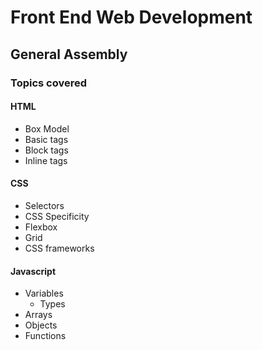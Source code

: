 # Front End Web Development
## General Assembly

### Topics covered

#### HTML
- Box Model
- Basic tags
- Block tags
 - Inline tags
#### CSS
- Selectors
- CSS Specificity
- Flexbox
- Grid
- CSS frameworks
#### Javascript
- Variables
    - Types
- Arrays
- Objects
- Functions


